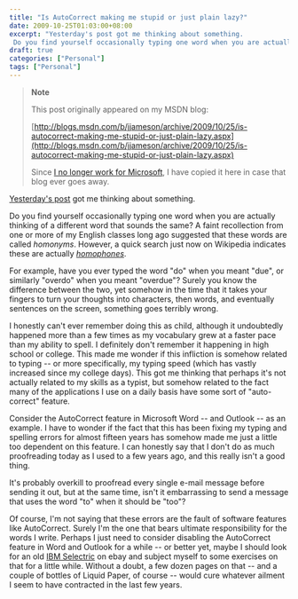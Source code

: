 ```yaml
---
title: "Is AutoCorrect making me stupid or just plain lazy?"
date: 2009-10-25T01:03:00+08:00
excerpt: "Yesterday's post got me thinking about something. 
 Do you find yourself occasionally typing one word when you are actually thinking of a different word that sounds the same? A faint recollection from one or more of my English classes long ago suggested..."
draft: true
categories: ["Personal"]
tags: ["Personal"]
---
```


> **Note**
>
> This post originally appeared on my MSDN blog:
>
> [http://blogs.msdn.com/b/jjameson/archive/2009/10/25/is-autocorrect-making-me-stupid-or-just-plain-lazy.aspx](http://blogs.msdn.com/b/jjameson/archive/2009/10/25/is-autocorrect-making-me-stupid-or-just-plain-lazy.aspx)
>
> Since [I no longer work for Microsoft](/blog/jjameson/2011/09/02/last-day-with-microsoft), I have copied it here in case that blog ever goes away.

[Yesterday's post](/blog/jjameson/2009/10/24/the-original-jameson-datacenter) got me thinking about something.

Do you find yourself occasionally typing one word when you are actually thinking of a different word that sounds the same? A faint recollection from one or more of my English classes long ago suggested that these words are called *homonyms*. However, a quick search just now on Wikipedia indicates these are actually [*homophones*](http://en.wikipedia.org/wiki/Homophone).

For example, have you ever typed the word "do" when you meant "due", or similarly "overdo" when you meant "overdue"? Surely you know the difference between the two, yet somehow in the time that it takes your fingers to turn your thoughts into characters, then words, and eventually sentences on the screen, something goes terribly wrong.

I honestly can't ever remember doing this as child, although it undoubtedly happened more than a few times as my vocabulary grew at a faster pace than my ability to spell. I definitely don't remember it happening in high school or college. This made me wonder if this infliction is somehow related to typing -- or more specifically, my typing speed (which has vastly increased since my college days). This got me thinking that perhaps it's not actually related to my skills as a typist, but somehow related to the fact many of the applications I use on a daily basis have some sort of "auto-correct" feature.

Consider the AutoCorrect feature in Microsoft Word -- and Outlook -- as an example. I have to wonder if the fact that this has been fixing my typing and spelling errors for almost fifteen years has somehow made me just a little too dependent on this feature. I can honestly say that I don't do as much proofreading today as I used to a few years ago, and this really isn't a good thing.

It's probably overkill to proofread every single e-mail message before sending it out, but at the same time, isn't it embarrassing to send a message that uses the word "to" when it should be "too"?

Of course, I'm not saying that these errors are the fault of software features like AutoCorrect. Surely I'm the one that bears ultimate responsibility for the words I write. Perhaps I just need to consider disabling the AutoCorrect feature in Word and Outlook for a while -- or better yet, maybe I should look for an old [IBM Selectric](http://en.wikipedia.org/wiki/IBM_Selectric_typewriter) on ebay and subject myself to some exercises on that for a little while. Without a doubt, a few dozen pages on that -- and a couple of bottles of Liquid Paper, of course -- would cure whatever ailment I seem to have contracted in the last few years.

